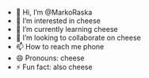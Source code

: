 - 👋 Hi, I’m @MarkoRaska
- 👀 I’m interested in cheese
- 🌱 I’m currently learning cheese
- 💞️ I’m looking to collaborate on cheese
- 📫 How to reach me phone
- 😄 Pronouns: cheese
- ⚡ Fun fact: also cheese

<!---
MarkoRaska/MarkoRaska is a ✨ special ✨ repository because its `README.md` (this file) appears on your GitHub profile.
You can click the Preview link to take a look at your changes.
--->
